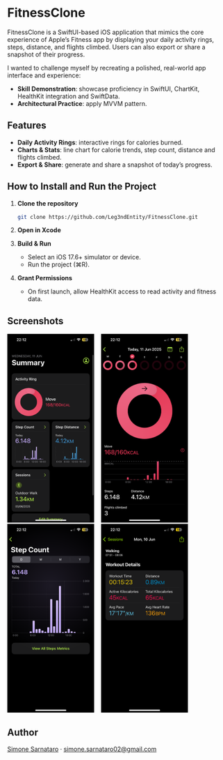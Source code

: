 # FitnessClone

FitnessClone is a SwiftUI-based iOS application that mimics the core experience of Apple’s Fitness app by displaying your daily activity rings, steps, distance, and flights climbed. 
Users can also export or share a snapshot of their progress.

I wanted to challenge myself by recreating a polished, real-world app interface and experience:

* **Skill Demonstration**: showcase proficiency in SwiftUI, ChartKit, HealthKit integration and SwiftData.
* **Architectural Practice**: apply MVVM pattern.


## Features

- **Daily Activity Rings**: interactive rings for calories burned.
- **Charts & Stats**: line chart for calorie trends, step count, distance and flights climbed.  
- **Export & Share**: generate and share a snapshot of today’s progress.


## How to Install and Run the Project

1. **Clone the repository**

   ```bash
   git clone https://github.com/Leg3ndEntity/FitnessClone.git
   ```
2. **Open in Xcode**
3. **Build & Run**

   * Select an iOS 17.6+ simulator or device.
   * Run the project (⌘R).
4. **Grant Permissions**

   * On first launch, allow HealthKit access to read activity and fitness data.


## Screenshots

<p float="left">
  <img src="screenshots/SummaryView.PNG" width="200" />&nbsp;&nbsp;&nbsp;
  <img src="screenshots/ActivityView.PNG" width="200" />&nbsp;&nbsp;&nbsp;
  <img src="screenshots/StepsChart.PNG" width="200" />&nbsp;&nbsp;&nbsp;
  <img src="screenshots/WorkoutDetails.PNG" width="200" />
</p>

## Author

[Simone Sarnataro](https://github.com/Leg3ndEntity) · [simone.sarnataro02@gmail.com](simone.sarnataro02@gmail.com)
